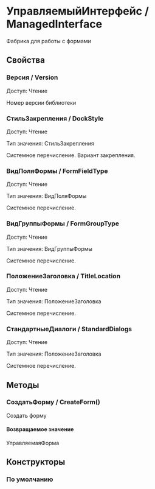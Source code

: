 
# УправляемыйИнтерфейс / ManagedInterface

    
    
Фабрика для работы с формами


  
  
## Свойства
    
### Версия / Version
Доступ: Чтение
    
    
Номер версии библиотеки


  
  
### СтильЗакрепления / DockStyle
Доступ: Чтение

Тип значения: СтильЗакрепления

    
    
Системное перечисление. Вариант закрепления.

  
  
### ВидПоляФормы / FormFieldType
Доступ: Чтение

Тип значения: ВидПоляФормы

    
    
Системное перечисление.


  
  
### ВидГруппыФормы / FormGroupType
Доступ: Чтение

Тип значения: ВидГруппыФормы

    
    
Системное перечисление.


  
  
### ПоложениеЗаголовка / TitleLocation
Доступ: Чтение

Тип значения: ПоложениеЗаголовка

    
    
Системное перечисление.


  
  
### СтандартныеДиалоги / StandardDialogs
Доступ: Чтение

Тип значения: ПоложениеЗаголовка

    
    
Системное перечисление.


  
  
## Методы
    
### СоздатьФорму / CreateForm()
    
    
    
Создать форму


  
  
#### Возвращаемое значение

УправляемаяФорма

  
## Конструкторы

  
### По умолчанию